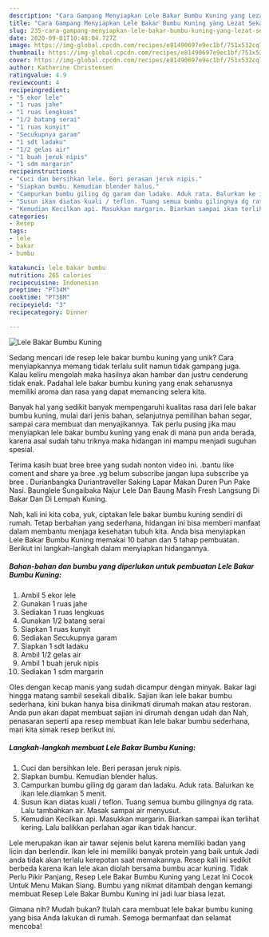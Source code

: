 ```yaml
---
description: "Cara Gampang Menyiapkan Lele Bakar Bumbu Kuning yang Lezat Sekali"
title: "Cara Gampang Menyiapkan Lele Bakar Bumbu Kuning yang Lezat Sekali"
slug: 235-cara-gampang-menyiapkan-lele-bakar-bumbu-kuning-yang-lezat-sekali
date: 2020-09-01T10:48:04.727Z
image: https://img-global.cpcdn.com/recipes/e81490697e9ec1bf/751x532cq70/lele-bakar-bumbu-kuning-foto-resep-utama.jpg
thumbnail: https://img-global.cpcdn.com/recipes/e81490697e9ec1bf/751x532cq70/lele-bakar-bumbu-kuning-foto-resep-utama.jpg
cover: https://img-global.cpcdn.com/recipes/e81490697e9ec1bf/751x532cq70/lele-bakar-bumbu-kuning-foto-resep-utama.jpg
author: Katherine Christensen
ratingvalue: 4.9
reviewcount: 4
recipeingredient:
- "5 ekor lele"
- "1 ruas jahe"
- "1 ruas lengkuas"
- "1/2 batang serai"
- "1 ruas kunyit"
- "Secukupnya garam"
- "1 sdt ladaku"
- "1/2 gelas air"
- "1 buah jeruk nipis"
- "1 sdm margarin"
recipeinstructions:
- "Cuci dan bersihkan lele. Beri perasan jeruk nipis."
- "Siapkan bumbu. Kemudian blender halus."
- "Campurkan bumbu giling dg garam dan ladaku. Aduk rata. Balurkan ke ikan lele.diamkan 5 menit."
- "Susun ikan diatas kuali / teflon. Tuang semua bumbu gilingnya dg rata. Lalu tambahkan air. Masak sampai air menyusut."
- "Kemudian Kecilkan api. Masukkan margarin. Biarkan sampai ikan terlihat kering. Lalu balikkan perlahan agar ikan tidak hancur."
categories:
- Resep
tags:
- lele
- bakar
- bumbu

katakunci: lele bakar bumbu 
nutrition: 265 calories
recipecuisine: Indonesian
preptime: "PT34M"
cooktime: "PT38M"
recipeyield: "3"
recipecategory: Dinner

---
```



![Lele Bakar Bumbu Kuning](https://img-global.cpcdn.com/recipes/e81490697e9ec1bf/751x532cq70/lele-bakar-bumbu-kuning-foto-resep-utama.jpg)

Sedang mencari ide resep lele bakar bumbu kuning yang unik? Cara menyiapkannya memang tidak terlalu sulit namun tidak gampang juga. Kalau keliru mengolah maka hasilnya akan hambar dan justru cenderung tidak enak. Padahal lele bakar bumbu kuning yang enak seharusnya memiliki aroma dan rasa yang dapat memancing selera kita.

Banyak hal yang sedikit banyak mempengaruhi kualitas rasa dari lele bakar bumbu kuning, mulai dari jenis bahan, selanjutnya pemilihan bahan segar, sampai cara membuat dan menyajikannya. Tak perlu pusing jika mau menyiapkan lele bakar bumbu kuning yang enak di mana pun anda berada, karena asal sudah tahu triknya maka hidangan ini mampu menjadi suguhan spesial.

Terima kasih buat bree bree yang sudah nonton video ini. .bantu like coment and share ya bree .yg belum subscribe jangan lupa subscribe ya bree . Durianbangka Duriantraveller Saking Lapar Makan Duren Pun Pake Nasi. Baunglele Sungaibaka Najur Lele Dan Baung Masih Fresh Langsung Di Bakar Dan Di Lempah Kuning.


Nah, kali ini kita coba, yuk, ciptakan lele bakar bumbu kuning sendiri di rumah. Tetap berbahan yang sederhana, hidangan ini bisa memberi manfaat dalam membantu menjaga kesehatan tubuh kita. Anda bisa menyiapkan Lele Bakar Bumbu Kuning memakai 10 bahan dan 5 tahap pembuatan. Berikut ini langkah-langkah dalam menyiapkan hidangannya.

<!--inarticleads1-->

##### Bahan-bahan dan bumbu yang diperlukan untuk pembuatan Lele Bakar Bumbu Kuning:

1. Ambil 5 ekor lele
1. Gunakan 1 ruas jahe
1. Sediakan 1 ruas lengkuas
1. Gunakan 1/2 batang serai
1. Siapkan 1 ruas kunyit
1. Sediakan Secukupnya garam
1. Siapkan 1 sdt ladaku
1. Ambil 1/2 gelas air
1. Ambil 1 buah jeruk nipis
1. Sediakan 1 sdm margarin


Oles dengan kecap manis yang sudah dicampur dengan minyak. Bakar lagi hingga matang sambil sesekali dibalik. Sajian ikan lele bakar bumbu sederhana, kini bukan hanya bisa dinikmati dirumah makan atau restoran. Anda pun akan dapat membuat sajian ini dirumah dengan udah dan Nah, penasaran seperti apa resep membuat ikan lele bakar bumbu sederhana, mari kita simak resep berikut ini. 

<!--inarticleads2-->

##### Langkah-langkah membuat Lele Bakar Bumbu Kuning:

1. Cuci dan bersihkan lele. Beri perasan jeruk nipis.
1. Siapkan bumbu. Kemudian blender halus.
1. Campurkan bumbu giling dg garam dan ladaku. Aduk rata. Balurkan ke ikan lele.diamkan 5 menit.
1. Susun ikan diatas kuali / teflon. Tuang semua bumbu gilingnya dg rata. Lalu tambahkan air. Masak sampai air menyusut.
1. Kemudian Kecilkan api. Masukkan margarin. Biarkan sampai ikan terlihat kering. Lalu balikkan perlahan agar ikan tidak hancur.


Lele merupakan ikan air tawar sejenis belut karena memiliki badan yang licin dan berlendir. Ikan lele ini memiliki banyak protein yang baik untuk Jadi anda tidak akan terlalu kerepotan saat memakannya. Resep kali ini sedikit berbeda karena ikan lele akan diolah bersama bumbu acar kuning. Tidak Perlu Pikir Panjang, Resep Lele Bakar Bumbu Kuning yang Lezat Ini Cocok Untuk Menu Makan Siang. Bumbu yang nikmat ditambah dengan kemangi membuat Resep Lele Bakar Bumbu Kuning ini jadi luar biasa lezat. 

Gimana nih? Mudah bukan? Itulah cara membuat lele bakar bumbu kuning yang bisa Anda lakukan di rumah. Semoga bermanfaat dan selamat mencoba!
